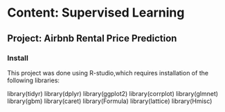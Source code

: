 # Content: Supervised Learning
## Project: Airbnb Rental Price Prediction 

### Install
This project was done using R-studio,which requires installation of the following libraries:

library(tidyr)
library(dplyr)
library(ggplot2)
library(corrplot)
library(glmnet)
library(gbm)
library(caret)
library(Formula)
library(lattice)
library(Hmisc)


